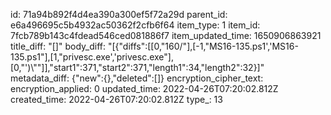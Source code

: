 id: 71a94b892f4d4ea390a300ef5f72a29d
parent_id: e6a496695c5b4932ac50362f2cfb6f64
item_type: 1
item_id: 7fcb789b143c4fdead546ced081886f7
item_updated_time: 1650906863921
title_diff: "[]"
body_diff: "[{\"diffs\":[[0,\"160/\"],[-1,\"MS16-135.ps1','MS16-135.ps1\"],[1,\"privesc.exe','privesc.exe\"],[0,\"')\\\"\"]],\"start1\":371,\"start2\":371,\"length1\":34,\"length2\":32}]"
metadata_diff: {"new":{},"deleted":[]}
encryption_cipher_text: 
encryption_applied: 0
updated_time: 2022-04-26T07:20:02.812Z
created_time: 2022-04-26T07:20:02.812Z
type_: 13